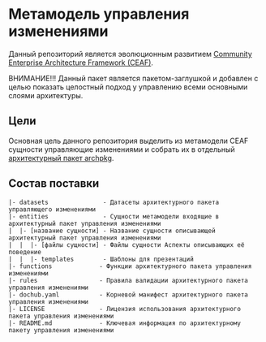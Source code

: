 # Метамодель управления изменениями

Данный репозиторий является эволюционным развитием [Community Enterprise Architecture Framework (CEAF)](https://github.com/rpiontik/ceaf-core-original/blob/master/README.md).

ВНИМАНИЕ!!! Данный пакет является пакетом-заглушкой и добавлен с целью показать целостный подход у управлению всеми основными слоями архитектуры.

## Цели

Основная цель данного репозитория выделить из метамодели CEAF сущности управляющие изменениями и собрать их в отдельный [архитектурный пакет archpkg](https://www.npmjs.com/package/archpkg).

## Состав поставки

```
|- datasets               - Датасеты архитектурного пакета управляющего изменениями
|- entities               - Сущности метамодели входящие в архитектурный пакет управления изменениями
|  |- [название сущности] - Название сущности описывающей архитектурный пакет управления изменениями
|  |  |- [файлы сущности] - Файлы сущности Аспекты описывающих её поведение
|  |  |- templates        - Шаблоны для презентаций
|- functions             - Функции архитектурного пакета управления изменениями
|- rules                 - Правила валидации архитектурного пакета управления изменениями
|- dochub.yaml           - Корневой манифест архитектурного пакета управления изменениями
|- LICENSE               - Лицензия использования архитектурного пакета управления изменениями
|- README.md             - Ключевая информация по архитектурному пакету управления изменениями
```

